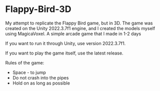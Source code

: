 # Flappy-Bird-3D
My attempt to replicate the Flappy Bird game, but in 3D. The game was created on the Unity 2022.3.7f1 engine, and I created the models myself using MagicaVoxel. A simple arcade game that I made in 1-2 days

If you want to run it through Unity, use version 2022.3.7f1.

If you want to play the game itself, use the latest release.

Rules of the game:
- Space - to jump
- Do not crash into the pipes
- Hold on as long as possible
